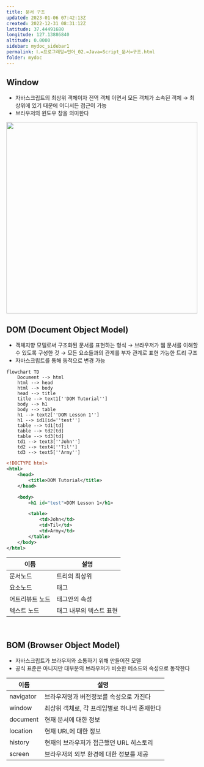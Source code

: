 ```yaml
---
title: 문서 구조
updated: 2023-01-06 07:42:13Z
created: 2022-12-31 08:31:12Z
latitude: 37.44491680
longitude: 127.13886840
altitude: 0.0000
sidebar: mydoc_sidebar1
permalink: Ⅰ.=프로그래밍=언어_02.=Java=Script_문서=구조.html
folder: mydoc
---
```


## Window
- 자바스크립트의 최상위 객체이자 전역 객체 이면서 모든 객체가 소속된 객체
  → 최상위에 있기 때문에 어디서든 접근이 가능
- 브라우저의 윈도우 창을 의미한다

<img src="../../resources/2dfc7656c86d93d685b4a285fb877c75.png" width="500"/>

## DOM (Document Object Model)
- 객체지향 모델로써 구조화된 문서를 표현하는 형식
  → 브라우저가 웹 문서를 이해할 수 있도록 구성한 것
  → 모든 요소들과의 관계를 부자 관계로 표현 가능한 트리 구조
- 자바스크립트를 통해 동적으로 변경 가능

```mermaid
flowchart TD
	Document --> html
	html --> head
	html --> body
	head --> title
	title --> text1[''DOM Tutorial'']
	body --> h1
	body --> table
	h1 --> text2[''DOM Lesson 1'']
	h1 --> id1[id=''test'']
	table --> td1[td]
	table --> td2[td]
	table --> td3[td]
	td1 --> text3[''John'']
	td2 --> text4[''Til'']
	td3 --> text5[''Army'']
```

```xml
<!DOCTYPE html>
<html>
	<head>
		<title>DOM Tutorial</title>
	</head>

	<body>
		<h1 id="test">DOM Lesson 1</h1>

		<table>
			<td>John</td>
			<td>Til</td>
			<td>Army</td>
		</table>
	</body>
</html>
```

|이름|설명|
|--|--|
|문서노드| 트리의 최상위|
|요소노드| 태그|
|어트리뷰트 노드| 태그안의 속성|
|텍스트 노드| 태그 내부의 텍스트 표현|

<br>

## BOM (Browser Object Model)
- 자바스크립트가 브라우저와 소통하기 위해 만들어진 모델
- 공식 표준은 아니지만 대부분의 브라우저가 비슷한 메소드와 속성으로 동작한다

|이름|설명|
|--|--|
|navigator | 브라우저명과 버전정보를 속성으로 가진다     |
|window    | 최상위 객체로, 각 프레임별로 하나씩 존재한다 |
|document  |  현재 문서에 대한 정보              |
|location  |  현재 URL에 대한 정보             |
|history   |   현재의 브라우저가 접근했던 URL 히스토리 |
|screen    |  브라우저의 외부 환경에 대한 정보를 제공   |

